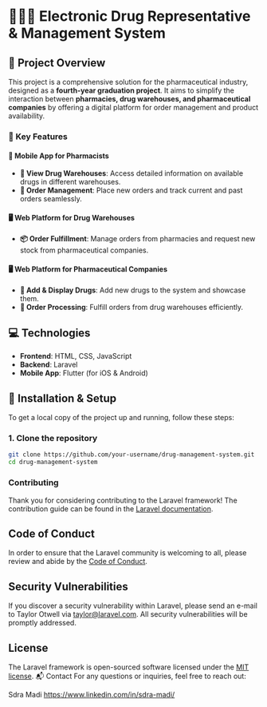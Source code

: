 # 🧑‍⚕️💊 Electronic Drug Representative & Management System

## 🎯 Project Overview
This project is a comprehensive solution for the pharmaceutical industry, designed as a **fourth-year graduation project**. It aims to simplify the interaction between **pharmacies, drug warehouses, and pharmaceutical companies** by offering a digital platform for order management and product availability.

### 🌟 Key Features

#### 📱 Mobile App for Pharmacists
- **🏬 View Drug Warehouses**: Access detailed information on available drugs in different warehouses.
- **🛒 Order Management**: Place new orders and track current and past orders seamlessly.
  
#### 🖥️ Web Platform for Drug Warehouses
- **📦 Order Fulfillment**: Manage orders from pharmacies and request new stock from pharmaceutical companies.
  
#### 🖥️ Web Platform for Pharmaceutical Companies
- **💊 Add & Display Drugs**: Add new drugs to the system and showcase them.
- **🚚 Order Processing**: Fulfill orders from drug warehouses efficiently.

## 💻 Technologies
- **Frontend**: HTML, CSS, JavaScript
- **Backend**: Laravel
- **Mobile App**: Flutter (for iOS & Android)

## 🚀 Installation & Setup

To get a local copy of the project up and running, follow these steps:

### 1. **Clone the repository**
```bash
git clone https://github.com/your-username/drug-management-system.git
cd drug-management-system
```

### Contributing

Thank you for considering contributing to the Laravel framework! The contribution guide can be found in the [Laravel documentation](https://laravel.com/docs/contributions).

## Code of Conduct

In order to ensure that the Laravel community is welcoming to all, please review and abide by the [Code of Conduct](https://laravel.com/docs/contributions#code-of-conduct).

## Security Vulnerabilities

If you discover a security vulnerability within Laravel, please send an e-mail to Taylor Otwell via [taylor@laravel.com](mailto:taylor@laravel.com). All security vulnerabilities will be promptly addressed.

## License

The Laravel framework is open-sourced software licensed under the [MIT license](https://opensource.org/licenses/MIT).
📬 Contact
For any questions or inquiries, feel free to reach out:

Sdra Madi https://www.linkedin.com/in/sdra-madi/
